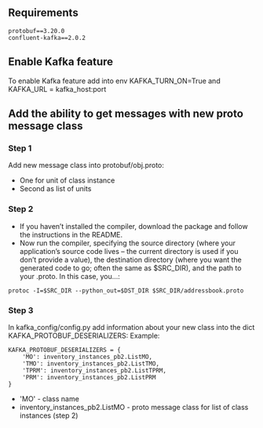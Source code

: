 ## Requirements

```
protobuf==3.20.0
confluent-kafka==2.0.2
```
## Enable Kafka feature

To enable Kafka feature add into env KAFKA_TURN_ON=True and KAFKA_URL = kafka_host:port

## Add the ability to get messages with new proto message class

### Step 1
Add new message class into protobuf/obj.proto:

- One for unit of class instance 
- Second as list of units


### Step 2
- If you haven’t installed the compiler, download the package and follow the instructions in 
  the README.
- Now run the compiler, specifying the source directory (where your application’s source code lives – the current directory is used if you don’t provide a value), the destination directory (where you want the generated code to go; often the same as $SRC_DIR), and the path to your .proto. In this case, you…:

```
protoc -I=$SRC_DIR --python_out=$DST_DIR $SRC_DIR/addressbook.proto
```



### Step 3
In kafka_config/config.py add information about your new class into the dict KAFKA_PROTOBUF_DESERIALIZERS:
Example:
```
KAFKA_PROTOBUF_DESERIALIZERS = {
    'MO': inventory_instances_pb2.ListMO,
    'TMO': inventory_instances_pb2.ListTMO,
    'TPRM': inventory_instances_pb2.ListTPRM,
    'PRM': inventory_instances_pb2.ListPRM
}
```

- 'MO' - class name
- inventory_instances_pb2.ListMO - proto message class for list of class instances (step 2)
